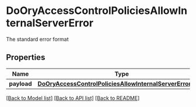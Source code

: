 # DoOryAccessControlPoliciesAllowInternalServerError

The standard error format
## Properties
Name | Type | Description | Notes
------------ | ------------- | ------------- | -------------
**payload** | [**DoOryAccessControlPoliciesAllowInternalServerErrorBody**](DoOryAccessControlPoliciesAllowInternalServerErrorBody.md) |  | [optional] 

[[Back to Model list]](../README.md#documentation-for-models) [[Back to API list]](../README.md#documentation-for-api-endpoints) [[Back to README]](../README.md)


